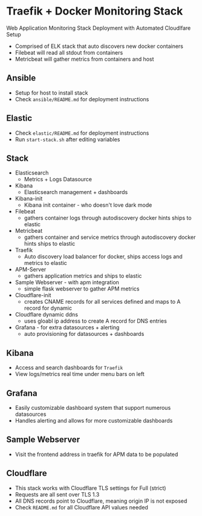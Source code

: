 # Traefik + Docker Monitoring Stack

Web Application Monitoring Stack Deployment with Automated Cloudlfare Setup

* Comprised of ELK stack that auto discovers new docker containers
* Filebeat will read all stdout from containers
* Metricbeat will gather metrics from containers and host

## Ansible

* Setup for host to install stack
* Check `ansible/README.md` for deployment instructions

## Elastic

* Check `elastic/README.md` for deployment instructions
* Run `start-stack.sh` after editing variables

## Stack

* Elasticsearch
  * Metrics + Logs Datasource
* Kibana
  * Elasticsearch management + dashboards
* Kibana-init
  * Kibana init container - who doesn't love dark mode
* Filebeat
  * gathers container logs through autodiscovery docker hints ships to elastic
* Metricbeat
  * gathers container and service metrics through autodiscovery docker hints ships to elastic
* Traefik
  * Auto discovery load balancer for docker, ships access logs and metrics to elastic
* APM-Server
  * gathers application metrics and ships to elastic
* Sample Webserver - with apm integration
  * simple flask webserver to gather APM metrics
* Cloudflare-init
  * creates CNAME records for all services defined and maps to A record for dynamic
* Cloudflare dynamic ddns
  * uses gloabl ip address to create A record for DNS entries
* Grafana - for extra datasources + alerting
  * auto provisioning for datasources + dashboards

## Kibana

* Access and search dashboards for `Traefik`
* View logs/metrics real time under menu bars on left

## Grafana

* Easily customizable dashboard system that support numerous datasources
* Handles alerting and allows for more customizable dashboards

## Sample Webserver

* Visit the frontend address in traefik for APM data to be populated

## Cloudflare

* This stack works with Cloudflare TLS settings for Full (strict)
* Requests are all sent over TLS 1.3
* All DNS records point to Cloudflare, meaning origin IP is not exposed
* Check `README.md` for all Cloudflare API values needed
